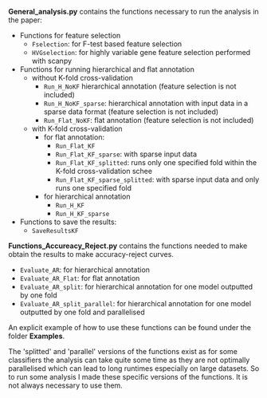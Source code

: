 



**General_analysis.py** contains the functions necessary to run the analysis in the paper:
- Functions for feature selection
   - ```Fselection```: for F-test based feature selection
   - ```HVGselection```: for highly variable gene feature selection performed with scanpy
- Functions for running hierarchical and flat annotation
  - without K-fold cross-validation
    - ```Run_H_NoKF``` hierarchical annotation (feature selection is not included)
    - ```Run_H_NoKF_sparse```: hierarchical annotation with input data in a sparse data format (feature selection is not included)
    - ```Run_Flat_NoKF```: flat annotation (feature selection is not included)
  - with K-fold cross-validation
    - for flat annotation: 
      - ```Run_Flat_KF```
      - ```Run_Flat_KF_sparse```: with sparse input data
      - ```Run_Flat_KF_splitted```: runs only one specified fold within the K-fold cross-validation schee
      - ```Run_Flat_KF_sparse_splitted```: with sparse input data and only runs one specified fold
    - for hierarchical annotation
      - ```Run_H_KF```
      - ```Run_H_KF_sparse```
- Functions to save the results:
   - ```SaveResultsKF```
   
**Functions_Accureacy_Reject.py** contains the functions needed to make obtain the results to make accuracy-reject curves.
 - ```Evaluate_AR```: for hierarchical annotation
 - ```Evaluate_AR_Flat```: for flat annotation
 - ```Evaluate_AR_split```: for hierarchical annotation for one model outputted by one fold 
 - ```Evaluate_AR_split_parallel```: for hierarchical annotation for one model outputted by one fold and parallelised

An explicit example of how to use these functions can be found under the folder **Examples**. 

The 'splitted' and 'parallel' versions of the functions exist as for some classifiers the analysis can take quite some time as they are not optimally parallelised which can lead to long runtimes especially on large datasets. So to run some analysis I made these specific versions of the functions. It is not always necessary to use them.

